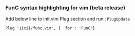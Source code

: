 ### FunC syntax highlighting for vim (beta release)
Add below line to init.vim Plug section and run ```:PlugUpdate```  

```
Plug '1ixi1/func.vim', { 'for': 'FunC'}
```
